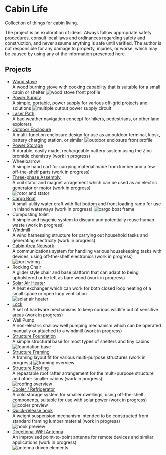 # Cabin Life
Collection of things for cabin living.

The project is an exploration of ideas. Always follow appropriate safety procedures, consult local laws and ordinances regarding safety and construction, and never assume anything is safe until verified. The author is not responsible for any damage to property, injuries, or worse, which may be caused by using any of the information presented here.

## Projects
* [Wood stove](https://github.com/cypnk/Cabin-Life/tree/master/Wood%20Stove)  
A wood burning stove with cooking capability that is suitable for a small cabin or shelter
![wood stove front profile](https://raw.githubusercontent.com/cypnk/Cabin-Life/master/Wood%20Stove/preview/stove1.png)
* [Power Supply](https://github.com/cypnk/Cabin-Life/tree/master/Power%20Supply)  
A simple, portable, power supply for various off-grid projects and solutions ![multiple output power supply circuit](https://raw.githubusercontent.com/cypnk/Cabin-Life/master/Power%20Supply/combinedmultipowersupply.png)
* [Laser Path](https://github.com/cypnk/Cabin-Life/tree/master/Laser%20Path)  
A bad weather navigation concept for hikers, pedestrians, or other land explorers
* [Outdoor Enclosure](https://github.com/cypnk/Cabin-Life/tree/master/Outdoor%20Enclosure)  
A multi-function enclosure design for use as an outdoor terminal, kiosk, battery charging station, or similar
![outdoor enclosure front profile](https://raw.githubusercontent.com/cypnk/Cabin-Life/master/Outdoor%20Enclosure/preview/terminal1.png)  
* [Power Storage](https://github.com/cypnk/Cabin-Life/tree/master/Power%20Storage)  
A durable, easily made, rechargeable battery system using the Zinc bromide chemistry (work in progress)  
* Wheelbarrow  
A simple hand cart for carrying material made from lumber and a few off-the-shelf parts (work in progress)  
* [Three-phase Assembly](https://github.com/cypnk/Cabin-Life/tree/master/Three-phase%20Assembly)  
A coil stator and magnet arragement which can be used as an electric generator or motor (work in progress)  
![rotor and stator](https://raw.githubusercontent.com/cypnk/Cabin-Life/master/Three-phase%20Assembly/rotor_stator.png)
* [Cargo Boat](https://github.com/cypnk/Cabin-Life/tree/master/Cargo%20Boat)  
A small utility water craft with flat bottom and front loading ramp for use in inland waterways (work in progress)
![cargo boat frame](https://raw.githubusercontent.com/cypnk/Cabin-Life/master/Cargo%20Boat/bow_frame.png)  
* Composting toilet  
A simple and hygenic system to discard and potentially reuse human waste (work in progress)  
* Windmill  
A wind harnessing structure for carrying out household tasks and generating electricity (work in progress)  
* [Cabin Area Network](https://github.com/cypnk/Cabin-Life/tree/master/Cabin%20Area%20Network)  
A communications system for handling various housekeeping tasks with devices, using off-the-shelf electronics (work in progress)  
![port wiring](https://raw.githubusercontent.com/cypnk/Cabin-Life/master/Cabin%20Area%20Network/Common%20Port/portwiringtermination.png)  
* Rocking Chair  
A glider style chair and base platform that can adapt to being upholstered or be left as bare wood (work in progress)  
* [Solar Air Heater](https://github.com/cypnk/Cabin-Life/tree/master/Solar%20Air%20Heater)  
A heat exchanger which can work for both closed loop heating of a small space or open loop ventilation  
![solar air heater](https://raw.githubusercontent.com/cypnk/Cabin-Life/master/Solar%20Air%20Heater/solarairheater.png)  
* [Lock](https://github.com/cypnk/Cabin-Life/tree/master/Lock)  
A set of hardware mechanisms to keep curious wildlife out of sensitive areas (work in progress)  
* Well Pump  
A non-electric shallow well pumping mechanism which can be operated manually or attached to a windmill (work in progress)  
* [Structure Foundation](https://github.com/cypnk/Cabin-Life/tree/master/Structure%20Foundation)  
A simple structural base for most types of shelters and tiny cabins    
![foundation base](https://raw.githubusercontent.com/cypnk/Cabin-Life/master/Structure%20Foundation/foundation1.png)    
* [Structure Framing](https://github.com/cypnk/Cabin-Life/tree/master/Structure%20Framing)  
A framing layout fit for various multi-purpose structures (work in progress) 
![framing overview](https://raw.githubusercontent.com/cypnk/Cabin-Life/master/Structure%20Framing/framing1.png)  
* [Structure Roofing](https://github.com/cypnk/Cabin-Life/tree/master/Structure%20Roofing)  
A repeatable roof rafter arrangement for the multi-purpose structure and other smaller cabins (work in progress)  
![roofing overview](https://raw.githubusercontent.com/cypnk/Cabin-Life/master/Structure%20Roofing/roofing1.png)    
* [Cooler / Refrigerator](https://github.com/cypnk/Cabin-Life/tree/master/Cooler)  
A cold storage system for smaller dwellings, using off-the-shelf components, suitable for use with solar power (work in progress)  
![cooler preview](https://raw.githubusercontent.com/cypnk/Cabin-Life/master/Cooler/cooler1.png)  
* [Quick-release hook](https://github.com/cypnk/Cabin-Life/tree/master/Quick-Release%20Hook)  
A weight suspension mechanism intended to be constructed from standard framing lumber material (work in progress)  
![hook preview](https://raw.githubusercontent.com/cypnk/Cabin-Life/master/Quick-Release%20Hook/hook-preview.png)  
* [Directional WiFi Antenna](https://github.com/cypnk/Cabin-Life/tree/master/Directional%20Wifi%20Antenna)  
An improvised point-to-point antenna for remote devices and similar applications (work in progress)  
![antenna driven elements](https://raw.githubusercontent.com/cypnk/Cabin-Life/master/Directional%20Wifi%20Antenna/backplane_center.png)  
